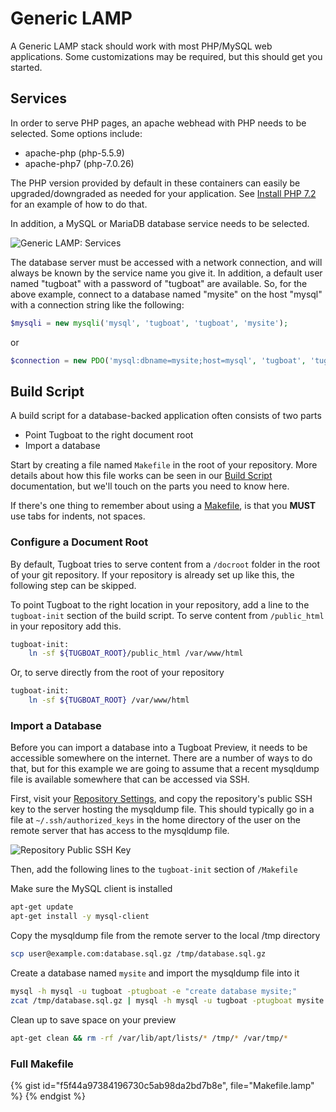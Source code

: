 # Generic LAMP

A Generic LAMP stack should work with most PHP/MySQL web applications. Some
customizations may be required, but this should get you started.

## Services

In order to serve PHP pages, an apache webhead with PHP needs to be selected.
Some options include:

* apache-php (php-5.5.9)
* apache-php7 (php-7.0.26)

The PHP version provided by default in these containers can easily be
upgraded/downgraded as needed for your application. See [Install PHP
7.2](../build-script/install_php72.md) for an example of how to do that.

In addition, a MySQL or MariaDB database service needs to be selected.

![Generic LAMP: Services](_images/lamp-services.png)

The database server must be accessed with a network connection, and will always
be known by the service name you give it. In addition, a default user named
"tugboat" with a password of "tugboat" are available. So, for the above example,
connect to a database named "mysite" on the host "mysql" with a connection
string like the following:

```php
$mysqli = new mysqli('mysql', 'tugboat', 'tugboat', 'mysite');
```

or

```php
$connection = new PDO('mysql:dbname=mysite;host=mysql', 'tugboat', 'tugboat');
```

## Build Script

A build script for a database-backed application often consists of two parts

* Point Tugboat to the right document root
* Import a database

Start by creating a file named `Makefile` in the root of your repository. More
details about how this file works can be seen in our [Build
Script](../build-script/index.md) documentation, but we'll touch on the parts
you need to know here.

If there's one thing to remember about using a
[Makefile](https://www.gnu.org/software/make/), is that you **MUST** use tabs
for indents, not spaces.

### Configure a Document Root

By default, Tugboat tries to serve content from a `/docroot` folder in the root
of your git repository. If your repository is already set up like this, the
following step can be skipped.

To point Tugboat to the right location in your repository, add a line to the
`tugboat-init` section of the build script. To serve content from `/public_html`
in your repository add this.


```sh
tugboat-init:
    ln -sf ${TUGBOAT_ROOT}/public_html /var/www/html
```

Or, to serve directly from the root of your repository

```sh
tugboat-init:
    ln -sf ${TUGBOAT_ROOT} /var/www/html
```

### Import a Database

Before you can import a database into a Tugboat Preview, it needs to be
accessible somewhere on the internet. There are a number of ways to do that, but
for this example we are going to assume that a recent mysqldump file is
available somewhere that can be accessed via SSH.

First, visit your [Repository
Settings](../tugboat-dashboard/repository/dashboard/index.md), and copy the
repository's public SSH key to the server hosting the mysqldump file. This
should typically go in a file at `~/.ssh/authorized_keys` in the home directory
of the user on the remote server that has access to the mysqldump file.

![Repository Public SSH Key](../_images/repo-public-key.png)

Then, add the following lines to the `tugboat-init` section of `/Makefile`

Make sure the MySQL client is installed

```sh
apt-get update
apt-get install -y mysql-client
```

Copy the mysqldump file from the remote server to the local /tmp directory

```sh
scp user@example.com:database.sql.gz /tmp/database.sql.gz
```

Create a database named `mysite` and import the mysqldump file into it

```sh
mysql -h mysql -u tugboat -ptugboat -e "create database mysite;"
zcat /tmp/database.sql.gz | mysql -h mysql -u tugboat -ptugboat mysite
```

Clean up to save space on your preview

```sh
apt-get clean && rm -rf /var/lib/apt/lists/* /tmp/* /var/tmp/*
```

### Full Makefile

{% gist id="f5f44a97384196730c5ab98da2bd7b8e",
   file="Makefile.lamp" %}
{% endgist %}
